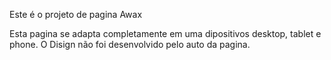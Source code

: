 Este é o projeto de pagina Awax

Esta pagina se adapta completamente em uma dipositivos desktop, tablet e phone.
O Disign não foi desenvolvido pelo auto da pagina.